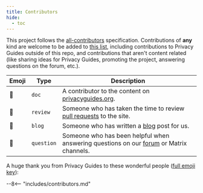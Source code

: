```yaml
---
title: Contributors
hide:
  - toc
---
```


<!-- Do NOT manually edit this file, please add yourself to the .all-contributorsrc file instead. See our GitHub Issues for more details -->

This project follows the [all-contributors](https://github.com/all-contributors/all-contributors) specification. Contributions of **any** kind are welcome to be added to [this list](https://github.com/privacyguides/privacyguides.org/blob/main/.all-contributorsrc), including contributions to Privacy Guides outside of this repo, and contributions that aren't content related (like sharing ideas for Privacy Guides, promoting the project, answering questions on the forum, etc.).

| Emoji | Type       | Description                                                                                                                                     |
| ----- | ---------- | ----------------------------------------------------------------------------------------------------------------------------------------------- |
| 📖    | `doc`      | A contributor to the content on [privacyguides.org](https://www.privacyguides.org/en/).                         |
| 👀    | `review`   | Someone who has taken the time to review [pull requests](https://github.com/privacyguides/privacyguides.org/pulls) to the site. |
| 📝    | `blog`     | Someone who has written a [blog](https://blog.privacyguides.org) post for us.                                                   |
| 💬    | `question` | Someone who has been helpful when answering questions on our [forum](https://discuss.privacyguides.net) or Matrix channels.     |

A huge thank you from Privacy Guides to these wonderful people ([full emoji key](https://allcontributors.org/docs/en/emoji-key)):

\--8<-- "includes/contributors.md"
